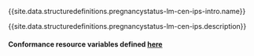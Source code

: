 {{site.data.structuredefinitions.pregnancystatus-lm-cen-ips-intro.name}}

{{site.data.structuredefinitions.pregnancystatus-lm-cen-ips.description}}

#### Conformance resource variables defined [here](http://wiki.hl7.org/index.php?title=IG_Publisher_Documentation#Jekyll)
